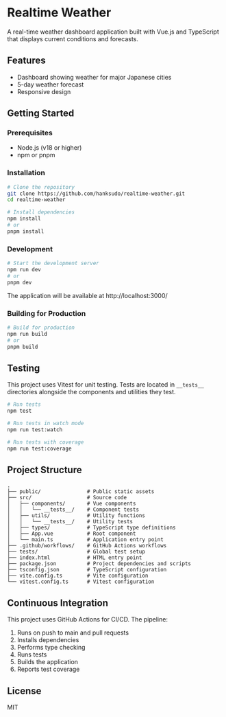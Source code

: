# Realtime Weather

A real-time weather dashboard application built with Vue.js and TypeScript that displays current conditions and forecasts.

## Features

- Dashboard showing weather for major Japanese cities
- 5-day weather forecast
- Responsive design

## Getting Started

### Prerequisites

- Node.js (v18 or higher)
- npm or pnpm

### Installation

```bash
# Clone the repository
git clone https://github.com/hanksudo/realtime-weather.git
cd realtime-weather

# Install dependencies
npm install
# or
pnpm install
```

### Development

```bash
# Start the development server
npm run dev
# or
pnpm dev
```

The application will be available at http://localhost:3000/

### Building for Production

```bash
# Build for production
npm run build
# or
pnpm build
```

## Testing

This project uses Vitest for unit testing. Tests are located in `__tests__` directories alongside the components and utilities they test.

```bash
# Run tests
npm test

# Run tests in watch mode
npm run test:watch

# Run tests with coverage
npm run test:coverage
```

## Project Structure

```
.
├── public/               # Public static assets
├── src/                  # Source code
│   ├── components/       # Vue components
│   │   └── __tests__/    # Component tests
│   ├── utils/            # Utility functions
│   │   └── __tests__/    # Utility tests
│   ├── types/            # TypeScript type definitions
│   ├── App.vue           # Root component
│   └── main.ts           # Application entry point
├── .github/workflows/    # GitHub Actions workflows
├── tests/                # Global test setup
├── index.html            # HTML entry point
├── package.json          # Project dependencies and scripts
├── tsconfig.json         # TypeScript configuration
├── vite.config.ts        # Vite configuration
└── vitest.config.ts      # Vitest configuration
```

## Continuous Integration

This project uses GitHub Actions for CI/CD. The pipeline:

1. Runs on push to main and pull requests
2. Installs dependencies
3. Performs type checking
4. Runs tests
5. Builds the application
6. Reports test coverage

## License

MIT
